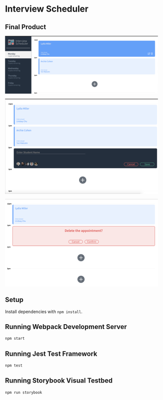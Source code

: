 # Interview Scheduler

## Final Product

!["Desktop view Interview Scheduler"](https://github.com/AGirlNamedCaro/scheduler/blob/master/images/Screen%20Shot%202020-02-25%20at%203.51.04%20PM.png?raw=true)

!["Create view Interview Scheduler"](https://github.com/AGirlNamedCaro/scheduler/blob/master/images/Screen%20Shot%202020-02-25%20at%203.51.29%20PM.png?raw=true)

!["Delete Confirmation view Interview Scheduler"](https://github.com/AGirlNamedCaro/scheduler/blob/master/images/Screen%20Shot%202020-02-25%20at%203.51.38%20PM.png?raw=true)

## Setup

Install dependencies with `npm install`.

## Running Webpack Development Server

```sh
npm start
```

## Running Jest Test Framework

```sh
npm test
```

## Running Storybook Visual Testbed

```sh
npm run storybook
```

